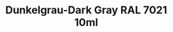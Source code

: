 ---
layout: product
title: "Dunkelgrau-Dark Gray RAL 7021 10ml"
price: "330" 
desc: "Acrylic Laquer 10mL"
img_path: "/assets/img/RC057.jpg"
brand: "AK "
available: true
special_offer: false
new: false
soon: false
cat: "020000"
subcat: "020200"
subsubcat: "020201"
sifra: "RC057"
popular: false
---
